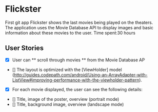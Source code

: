 # Flickster
First git app
Flickster  shows the last movies being played on the theaters. The application uses the Movie Database API to display
images and basic information about these movies to the user.
Time spent:30 hours
## User Stories
* [x] User can ** scroll through movies ** from the Movie Database AP
* [] The layout is optimized with the [ViewHolder] model 
(http://guides.codepath.com/android/Using-an-ArrayAdapter-with-ListView#improving-performance-with-the-viewholder-pattern).
* [x] For each movie displayed, the user can see the following details:
* [] Title, image of the poster, overview (portrait mode)
* [] Title, background image, overview (landscape mode)




